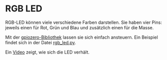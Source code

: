 # RGB LED

RGB-LED können viele verschiedene Farben darstellen. Sie haben 
vier Pins: jeweils einen für Rot, Grün und Blau und zusätzlich
einen für die Masse. 

Mit der 
[gpiozero-Bibliothek](https://gpiozero.readthedocs.io/en/stable/api_output.html?#gpiozero.RGBLED) 
lassen sie sich einfach ansteuern. Ein Beispiel findet sich in der Datei 
[rgb_led.py](rgb_led.py).

Ein
[Video](https://peertube.fidonet.io/videos/embed/9a352cee-b35a-4b2f-9d54-72a89fec7fe0)
zeigt, wie sich die LED verhält.
